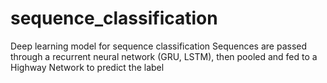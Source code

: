 # sequence_classification
Deep learning model for sequence classification
Sequences are passed through a recurrent neural network (GRU, LSTM), then pooled and fed to a Highway Network to predict the label
